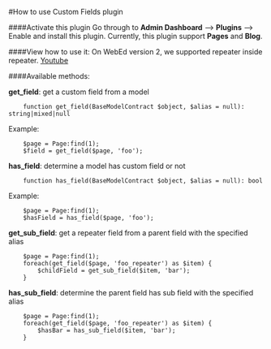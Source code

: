 #How to use Custom Fields plugin

####Activate this plugin
Go through to **Admin Dashboard** --> **Plugins** --> Enable and install this plugin.
Currently, this plugin support **Pages** and **Blog**.

####View how to use it:
On WebEd version 2, we supported repeater inside repeater.
[Youtube](https://www.youtube.com/watch?v=4Mlo4iCR_rw&feature=youtu.be)

####Available methods:

**get_field**: get a custom field from a model
```
    function get_field(BaseModelContract $object, $alias = null): string|mixed|null
```

Example:
```
    $page = Page:find(1);
    $field = get_field($page, 'foo');
```

**has_field**: determine a model has custom field or not
```
    function has_field(BaseModelContract $object, $alias = null): bool
```

Example:
```
    $page = Page:find(1);
    $hasField = has_field($page, 'foo');
```

**get_sub_field**: get a repeater field from a parent field with the specified alias
```
    $page = Page:find(1);
    foreach(get_field($page, 'foo_repeater') as $item) {
        $childField = get_sub_field($item, 'bar');
    }
```

**has_sub_field**: determine the parent field has sub field with the specified alias
```
    $page = Page:find(1);
    foreach(get_field($page, 'foo_repeater') as $item) {
        $hasBar = has_sub_field($item, 'bar');
    }
```
